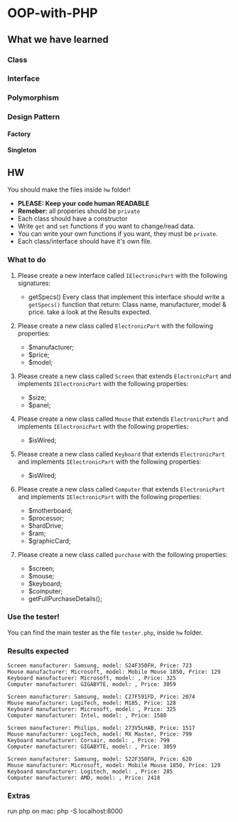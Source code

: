 # OOP-with-PHP

## What we have learned
### Class

### Interface

### Polymorphism

### Design Pattern
#### Factory

#### Singleton

## HW
You should make the files inside `hw` folder!
- **PLEASE: Keep your code human READABLE**
- **Remeber:** all properies should be `private`
- Each class should have a constructor
- Write `get` and `set` functions if you want to change/read data.
- You can write your own functions if you want, they must be `private`.
- Each class/interface should have it's own file.
### What to do
1. Please create a new interface called `IElectronicPart` with the following signatures:
    * getSpecs() 
Every class that implement this interface should write a `getSpecs()` function that return: Class name, manufacturer, model &amp; price. take a look at the Results expected. 

2. Please create a new class called `ElectronicPart` with the following properties:
    * $manufacturer;
    * $price;
    * $model;

3. Please create a new class called `Screen` that extends `ElectronicPart` and implements `IElectronicPart` with the following properties:
    * $size;
    * $panel;

4. Please create a new class called `Mouse` that extends `ElectronicPart` and implements `IElectronicPart` with the following properties:
    * $isWired;

5. Please create a new class called `Keyboard` that extends `ElectronicPart` and implements `IElectronicPart` with the following properties:
    * $isWired;

6. Please create a new class called `Computer` that extends `ElectronicPart` and implements `IElectronicPart` with the following properties:
    * $motherboard;
    * $processor;
    * $hardDrive;
    * $ram;
    * $graphicCard;

7. Please create a new class called `purchase` with the following properties:
    * $screen;
    * $mouse;
    * $keyboard;
    * $computer;
    * getFullPurchaseDetails();

### Use the tester!
You can find the main tester as the file `tester.php`, inside `hw` folder.

### Results expected
```
Screen manufacturer: Samsung, model: S24F350FH, Price: 723
Mouse manufacturer: Microsoft, model: Mobile Mouse 1850, Price: 129
Keyboard manufacturer: Microsoft, model: , Price: 325
Computer manufacturer: GIGABYTE, model: , Price: 3059

Screen manufacturer: Samsung, model: C27F591FD, Price: 2074
Mouse manufacturer: LogiTech, model: M185, Price: 128
Keyboard manufacturer: Microsoft, model: , Price: 325
Computer manufacturer: Intel, model: , Price: 1580

Screen manufacturer: Philips, model: 273V5LHAB, Price: 1517
Mouse manufacturer: LogiTech, model: MX Master, Price: 799
Keyboard manufacturer: Corsair, model: , Price: 799
Computer manufacturer: GIGABYTE, model: , Price: 3059

Screen manufacturer: Samsung, model: S22F350FH, Price: 620
Mouse manufacturer: Microsoft, model: Mobile Mouse 1850, Price: 129
Keyboard manufacturer: Logitech, model: , Price: 285
Computer manufacturer: AMD, model: , Price: 2418
```

### Extras
run php on mac: php -S localhost:8000